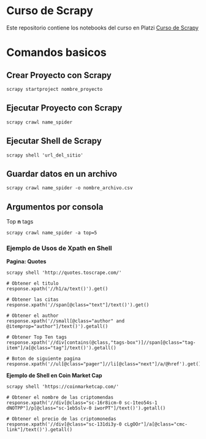 # Curso de Scrapy
Este repositorio contiene los notebooks del curso en Platzi [Curso de Scrapy](https://platzi.com/cursos/scrapy/)

# Comandos basicos

## Crear Proyecto con Scrapy
```
scrapy startproject nombre_proyecto
```

## Ejecutar Proyecto con Scrapy
```
scrapy crawl name_spider
```

## Ejecutar Shell de Scrapy
```
scrapy shell 'url_del_sitio'
```

## Guardar datos en un archivo
```
scrapy crawl name_spider -o nombre_archivo.csv
```
## Argumentos por consola
Top **n** tags
```
scrapy crawl name_spider -a top=5
```
### Ejemplo de Usos de Xpath en Shell

**Pagina: Quotes**
```
scrapy shell 'http://quotes.toscrape.com/'

# Obtener el titulo
response.xpath('//h1/a/text()').get()

# Obtener las citas
response.xpath('//span[@class="text"]/text()').get()

# Obtener el author
response.xpath('//small[@class="author" and @itemprop="author"]/text()').getall()

# Obtener Top Ten tags
response.xpath('//div[contains(@class,"tags-box")]//span[@class="tag-item"]/a[@class="tag"]/text()').getall()

# Boton de siguiente pagina
response.xpath('//ul[@class="pager"]//li[@class="next"]/a/@href').get()
```
**Ejemplo de Shell en Coin Market Cap**
```
scrapy shell 'https://coinmarketcap.com/'

# Obtener el nombre de las criptomendas
response.xpath('//div[@class="sc-16r8icm-0 sc-1teo54s-1 dNOTPP"]/p[@class="sc-1eb5slv-0 iworPT"]/text()').getall()

# Obtener el precio de las criptomonedas
response.xpath('//div[@class="sc-131di3y-0 cLgOOr"]/a[@class="cmc-link"]/text()').getall()
```
